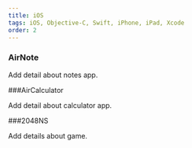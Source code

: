 ```yaml
---
title: iOS
tags: iOS, Objective-C, Swift, iPhone, iPad, Xcode
order: 2
---
```


### AirNote

Add detail about notes app.

###AirCalculator

Add detail about calculator app.

###2048NS

Add details about game.